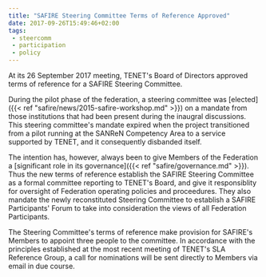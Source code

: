 ```yaml
---
title: "SAFIRE Steering Committee Terms of Reference Approved"
date: 2017-09-26T15:49:46+02:00
tags:
 - steercomm
 - participation
 - policy
---
```


At its 26 September 2017 meeting, TENET's Board of Directors approved terms of reference for a SAFIRE Steering Committee.
<!--more-->

During the pilot phase of the federation, a steering committee was [elected]({{< ref "safire/news/2015-safire-workshop.md" >}}) on a mandate from those institutions that had been present during the inaugral discussions.  This steering committee's mandate expired when the project transitioned from a pilot running at the SANReN Competency Area to a service supported by TENET, and it consequently disbanded itself.

The intention has, however, always been to give Members of the Federation a [significant role in its governance]({{< ref "safire/governance.md" >}}). Thus the new terms of reference establish the SAFIRE Steering Committee as a formal committee reporting to TENET's Board, and give it responsiblity for oversight of Federation operating policies and proceedures. They also mandate the newly reconstituted Steering Committee to establish a SAFIRE Participants' Forum to take into consideration the views of all Federation Participants.

The Steering Committee's terms of reference make provision for SAFIRE's Members to appoint three people to the committee. In accordance with the principles established at the most recent meeting of TENET's SLA Reference Group, a call for nominations will be sent directly to Members via email in due course.

